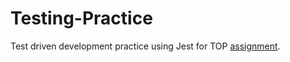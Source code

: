 # Testing-Practice
Test driven development practice using Jest for TOP [assignment](https://www.theodinproject.com/lessons/node-path-javascript-testing-practice).
